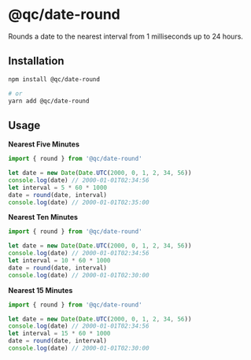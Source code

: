 # @qc/date-round

Rounds a date to the nearest interval from 1 milliseconds up to 24 hours.


## Installation

```sh
npm install @qc/date-round

# or
yarn add @qc/date-round
```


## Usage

**Nearest Five Minutes**

```js
import { round } from '@qc/date-round'

let date = new Date(Date.UTC(2000, 0, 1, 2, 34, 56))
console.log(date) // 2000-01-01T02:34:56
let interval = 5 * 60 * 1000
date = round(date, interval)
console.log(date) // 2000-01-01T02:35:00
```

**Nearest Ten Minutes**

```js
import { round } from '@qc/date-round'

let date = new Date(Date.UTC(2000, 0, 1, 2, 34, 56))
console.log(date) // 2000-01-01T02:34:56
let interval = 10 * 60 * 1000
date = round(date, interval)
console.log(date) // 2000-01-01T02:30:00
```

**Nearest 15 Minutes**

```js
import { round } from '@qc/date-round'

let date = new Date(Date.UTC(2000, 0, 1, 2, 34, 56))
console.log(date) // 2000-01-01T02:34:56
let interval = 15 * 60 * 1000
date = round(date, interval)
console.log(date) // 2000-01-01T02:30:00
```
